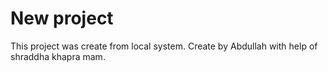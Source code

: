 # New project

This project was create  from local system.
Create by Abdullah with help of shraddha khapra mam.